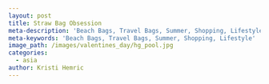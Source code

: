 ```yaml
---
layout: post
title: Straw Bag Obsession
meta-description: 'Beach Bags, Travel Bags, Summer, Shopping, Lifestyle'
meta-keywords: 'Beach Bags, Travel Bags, Summer, Shopping, Lifestyle'
image_path: /images/valentines_day/hg_pool.jpg
categories:
  - asia
author: Kristi Hemric
---
```



